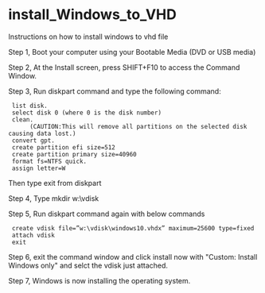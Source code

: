 # install_Windows_to_VHD
Instructions on how to install windows to vhd file

Step 1, Boot your computer using your Bootable Media (DVD or USB media)

Step 2, At the Install screen, press SHIFT+F10 to access the Command Window.

Step 3, Run diskpart command and type the following command: 

     list disk.
     select disk 0 (where 0 is the disk number)
     clean.
          (CAUTION:This will remove all partitions on the selected disk causing data lost.)
     convert gpt.
     create partition efi size=512
     create partition primary size=40960
     format fs=NTFS quick.
     assign letter=W

Then type exit from diskpart

Step 4, Type mkdir w:\vdisk

Step 5, Run diskpart command again with below commands

     create vdisk file=”w:\vdisk\windows10.vhdx” maximum=25600 type=fixed
     attach vdisk
     exit
     
Step 6, exit the command window and click install now with "Custom: Install Windows only" and selct the vdisk just attached.

Step 7, Windows is now installing the operating system.
